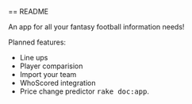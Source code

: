 == README

An app for all your fantasy football information needs!

Planned features:
* Line ups
* Player comparision
* Import your team
* WhoScored integration
* Price change predictor
<tt>rake doc:app</tt>.
